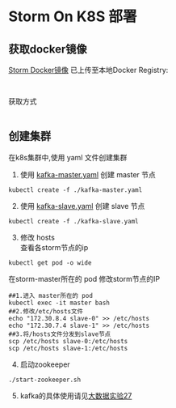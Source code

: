 ﻿# Storm On K8S 部署

## 获取docker镜像
[Storm Docker镜像](../../docker_hadoop_spark/07_build_kafka/) 已上传至本地Docker Registry:
```
 
```
获取方式
```

```

## 创建集群  
在k8s集群中,使用 yaml 文件创建集群
1. 使用 [kafka-master.yaml](./kafka-master.yaml) 创建 master 节点
```
kubectl create -f ./kafka-master.yaml
```
2. 使用 [kafka-slave.yaml](./kafka-slave.yaml) 创建 slave 节点
```
kubectl create -f ./kafka-slave.yaml  
```

3. 修改 hosts  
查看各storm节点的ip
```
kubectl get pod -o wide
```
在storm-master所在的 pod 修改storm节点的IP
```
##1.进入 master所在的 pod
kubectl exec -it master bash
##2.修改/etc/hosts文件  
echo "172.30.8.4 slave-0" >> /etc/hosts
echo "172.30.7.4 slave-1" >> /etc/hosts
##3.将/hosts文件分发到slave节点
scp /etc/hosts slave-0:/etc/hosts
scp /etc/hosts slave-1:/etc/hosts
```

4. 启动zookeeper
```
./start-zookeeper.sh
```  

5. kafka的具体使用请见[大数据实验27](../experiments)







